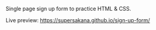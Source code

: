 Single page sign up form to practice HTML & CSS. 

Live preview: https://supersakana.github.io/sign-up-form/

